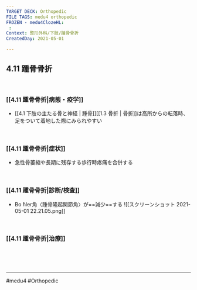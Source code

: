 ```yaml
---
TARGET DECK: Orthopedic
FILE TAGS: medu4 orthopedic
FROZEN - medu4ClozeHL:
 : 
Context: 整形外科/下肢/踵骨骨折
CreatedDay: 2021-05-01

---
```


## 4.11 踵骨骨折

<br>

### [[4.11 踵骨骨折|病態・疫学]]
* [[4.1 下肢の主たる骨と神経 | 踵骨]][[1.3 骨折 | 骨折]]は高所からの転落時、足をついて着地した際にみられやすい

<br>

### [[4.11 踵骨骨折|症状]]
* 急性骨萎縮や長期に残存する歩行時疼痛を合併する

<br>

### [[4.11 踵骨骨折|診断/検査]]
* Bo ̈hler角〈踵骨隆起関節角〉が==減少==する
![[スクリーンショット 2021-05-01 22.21.05.png]]
<!--ID: 1619875558043-->


<br>

### [[4.11 踵骨骨折|治療]]



<br><br><br>

---
#medu4 #Orthopedic

